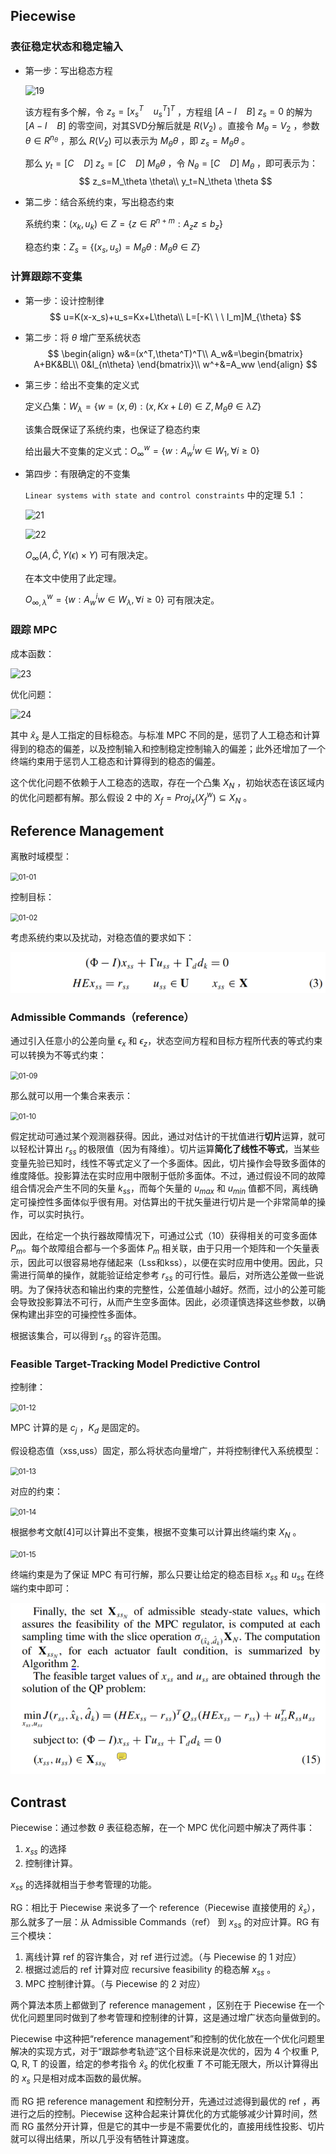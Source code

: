 ## Piecewise

### 表征稳定状态和稳定输入

- 第一步：写出稳态方程

  ![19](E:\Note\MPC\Note\2023_12\image\19.png)

  该方程有多个解，令 $z_s=[x_s^T\ \ \ \ u_s^T]^T$ ，方程组 $[A-I\ \ \ \ B]\ z_s=0$ 的解为 $[A-I\ \ \ \ B]$ 的零空间，对其SVD分解后就是 $R(V_2)$ 。直接令 $M_\theta = V_2$ ，参数 $\theta \in R^{n_{\theta}}$ ，那么 $R(V_2)$ 可以表示为 $M_{\theta}\theta$ ，即 $z_s=M_{\theta}\theta$ 。

  那么 $y_t=[C\ \ \ \ D]\ z_s=[C\ \ \ \ D]\ M_{\theta}\theta$ ，令 $N_\theta=[C\ \ \ \ D]\ M_{\theta}$  ，即可表示为：
  $$
  z_s=M_\theta \theta\\
  y_t=N_\theta \theta
  $$

  

- 第二步：结合系统约束，写出稳态约束

  系统约束：$(x_k,u_k)\in Z=\{z\in R^{n+m}:A_zz\leq b_z\}$

  稳态约束：$Z_s=\{(x_s,u_s)=M_{\theta}\theta:M_{\theta}\theta\in Z\}$

### 计算跟踪不变集

- 第一步：设计控制律
  $$
  u=K(x-x_s)+u_s=Kx+L\theta\\
  L=[-K\ \ \ I_m]M_{\theta}
  $$

  

- 第二步：将 $\theta$ 增广至系统状态
  $$
  \begin{align}
  w&=(x^T,\theta^T)^T\\
  A_w&=\begin{bmatrix}
  A+BK&BL\\
  0&I_{n\theta}
  \end{bmatrix}\\
  w^+&=A_ww
  \end{align}
  $$

  

- 第三步：给出不变集的定义式

  定义凸集：$W_{\lambda}=\{w=(x,\theta):(x,Kx+L\theta)\in Z,M_{\theta}\theta\in\lambda Z\}$

  该集合既保证了系统约束，也保证了稳态约束

  给出最大不变集的定义式：$O_{\infty}^w=\{w:A_w^iw\in W_1,\forall i\geq 0\}$

  

- 第四步：有限确定的不变集

  `Linear systems with state and control constraints` 中的定理 5.1 ：

  ![21](E:\Note\MPC\Note\2023_12\image\21.png)

  ![22](E:\Note\MPC\Note\2023_12\image\22.png)

  $O_{\infty}(A,\hat{C},Y(\epsilon)\times Y)$ 可有限决定。

  在本文中使用了此定理。

  $O_{\infty,\lambda}^w=\{w:A_w^iw\in W_{\lambda},\forall i\geq 0\}$ 可有限决定。 

### 跟踪 MPC

成本函数：

![23](E:\Note\MPC\Note\2023_12\image\23.png)

优化问题：

![24](E:\Note\MPC\Note\2023_12\image\24.png)

其中 $\hat{x}_s$ 是人工指定的目标稳态。与标准 MPC 不同的是，惩罚了人工稳态和计算得到的稳态的偏差，以及控制输入和控制稳定控制输入的偏差；此外还增加了一个终端约束用于惩罚人工稳态和计算得到的稳态的偏差。

这个优化问题不依赖于人工稳态的选取，存在一个凸集 $X_N$ ，初始状态在该区域内的优化问题都有解。那么假设 2 中的 $X_f=Proj_x(X_f^w)\subseteq X_N$ 。



## Reference Management

离散时域模型：

<img src="E:\Note\MPC\Note\2024_4\image\01-01.png" alt="01-01" style="zoom:80%;" />

控制目标：

<img src="E:\Note\MPC\Note\2024_4\image\01-02.png" alt="01-02" style="zoom:80%;" />

考虑系统约束以及扰动，对稳态值的要求如下：

<img src=".\image\01-03.png" alt="01-03" style="zoom:80%;" />

### Admissible Commands（reference）

通过引入任意小的公差向量 $\epsilon_x$ 和 $\epsilon_z$，状态空间方程和目标方程所代表的等式约束可以转换为不等式约束：

<img src="E:\Note\MPC\Note\2024_4\image\01-09.png" alt="01-09" style="zoom:80%;" />

那么就可以用一个集合来表示：

<img src="E:\Note\MPC\Note\2024_4\image\01-10.png" alt="01-10" style="zoom:80%;" />

假定扰动可通过某个观测器获得。因此，通过对估计的干扰值进行**切片**运算，就可以轻松计算出 $r_{ss}$ 的极限值（因为有降维）。切片运算**简化了线性不等式**，当某些变量先验已知时，线性不等式定义了一个多面体。因此，切片操作会导致多面体的维度降低。投影算法在实时应用中限制于低阶多面体。不过，通过假设不同的故障组合情况会产生不同的矢量 $k_{ss}$，而每个矢量的 $u_{max}$ 和 $u_{min}$ 值都不同，离线确定可操控性多面体似乎很有用。对估算出的干扰矢量进行切片是一个非常简单的操作，可以实时执行。

因此，在给定一个执行器故障情况下，可通过公式（10）获得相关的可变多面体 $P_m$。每个故障组合都与一个多面体 $P_m$ 相关联，由于只用一个矩阵和一个矢量表示，因此可以很容易地存储起来（Lss和kss），以便在实时应用中使用。因此，只需进行简单的操作，就能验证给定参考 $r_{ss}$ 的可行性。最后，对所选公差做一些说明。为了保持状态和输出约束的完整性，公差值越小越好。然而，过小的公差可能会导致投影算法不可行，从而产生空多面体。因此，必须谨慎选择这些参数，以确保构建出非空的可操控性多面体。

根据该集合，可以得到 $r_{ss}$ 的容许范围。

### Feasible Target-Tracking Model Predictive Control

控制律：

<img src="E:\Note\MPC\Note\2024_4\image\01-12.png" alt="01-12" style="zoom:80%;" />

MPC 计算的是 $c_j$ ，$K_d$ 是固定的。

假设稳态值（xss,uss）固定，那么将状态向量增广，并将控制律代入系统模型：

<img src="E:\Note\MPC\Note\2024_4\image\01-13.png" alt="01-13" style="zoom:80%;" />

对应的约束：

<img src="E:\Note\MPC\Note\2024_4\image\01-14.png" alt="01-14" style="zoom:80%;" />

根据参考文献[4]可以计算出不变集，根据不变集可以计算出终端约束 $X_N$ 。

<img src="E:\Note\MPC\Note\2024_4\image\01-15.png" alt="01-15" style="zoom:80%;" />

终端约束是为了保证 MPC 有可行解，那么只要让给定的稳态目标 $x_{ss}$ 和 $u_{ss}$ 在终端约束中即可：

<img src=".\image\01-16.png" alt="01-16" style="zoom:80%;" />



## Contrast

Piecewise：通过参数 $\theta$ 表征稳态解，在一个 MPC 优化问题中解决了两件事：

1. $x_{ss}$ 的选择
2. 控制律计算。

$x_{ss}$ 的选择就相当于参考管理的功能。

RG：相比于 Piecewise 来说多了一个 reference（Piecewise 直接使用的 $\hat{x}_s$），那么就多了一层：从 Admissible Commands（ref） 到 $x_{ss}$ 的对应计算。RG 有三个模块：

1. 离线计算 ref 的容许集合，对 ref 进行过滤。（与 Piecewise 的 1 对应）
2. 根据过滤后的 ref 计算对应 recursive feasibility 的稳态解 $x_{ss}$ 。
3. MPC 控制律计算。（与 Piecewise 的 2 对应）

两个算法本质上都做到了 reference management ，区别在于 Piecewise 在一个优化问题里同时做到了参考管理和控制律的计算，这是通过增广状态向量做到的。

Piecewise 中这种把“reference management”和控制的优化放在一个优化问题里解决的实现方式，对于“跟踪参考轨迹”这个目标来说是次优的，因为 4 个权重 P, Q, R, T 的设置，给定的参考指令 $\hat{x}_s$ 的优化权重 $T$ 不可能无限大，所以计算得出的 $x_s$ 只是相对成本函数的最优解。

而 RG 把 reference management 和控制分开，先通过过滤得到最优的 ref ，再进行之后的控制。Piecewise 这种合起来计算优化的方式能够减少计算时间，然而 RG 虽然分开计算，但是它的其中一步是不需要优化的，直接用线性投影、切片就可以得出结果，所以几乎没有牺牲计算速度。